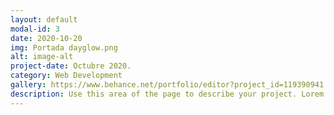 ```yaml
---
layout: default
modal-id: 3
date: 2020-10-20
img: Portada dayglow.png
alt: image-alt
project-date: Octubre 2020.
category: Web Development
gallery: https://www.behance.net/portfolio/editor?project_id=119390941
description: Use this area of the page to describe your project. Lorem ipsum dolor sit amet, consectetur adipisicing elit. Mollitia neque assumenda ipsam nihil, molestias magnam, recusandae quos quis inventore quisquam velit asperiores, vitae? Reprehenderit soluta, eos quod consequuntur itaque. Nam.
---
```

